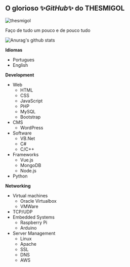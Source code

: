<h2>O glorioso ✨<i>GitHub</i>✨ do THESMIGOL</h2>
<p align="left"> <img src="https://komarev.com/ghpvc/?username=thesmigol&label=%F0%9F%8C%9F%20%20CURIOSOS QUE ENTRARAM AQUI&color=0e75b6&style=flat" alt="thesmigol" /> </p>

Faço de tudo um pouco e de pouco tudo

  

![Anurag's github stats](https://github-readme-stats.vercel.app/api/top-langs?username=thesmigol&theme=radical&show_icons=true)



 **Idiomas**
- Portugues
- English

 **Development**
- Web
  - HTML
  - CSS
  - JavaScript
  - PHP
  - MySQL
  - Bootstrap
- CMS
  - WordPress
- Software
  - VB.Net
  - C#
  - C/C++
- Frameworks
  - Vue.js
  - MongoDB
  - Node.js
- Python

**Networking**
- Virtual machines
  - Oracle Virtualbox
  - VMWare
- TCP/UDP
- Embedded Systems
  - Raspberry Pi
  - Arduino
- Server Management
  - Linux
  - Apache
  - SSL
  - DNS
  - AWS
